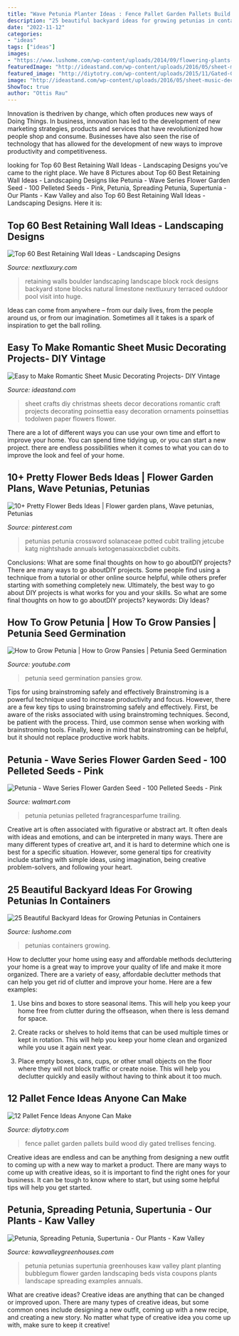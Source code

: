 ```yaml
---
title: "Wave Petunia Planter Ideas : Fence Pallet Garden Pallets Build Wood Diy Gated Trellises Fencing"
description: "25 beautiful backyard ideas for growing petunias in containers"
date: "2022-11-12"
categories:
- "ideas"
tags: ["ideas"]
images:
- "https://www.lushome.com/wp-content/uploads/2014/09/flowering-plants-containers-petunias-22.jpg"
featuredImage: "http://ideastand.com/wp-content/uploads/2016/05/sheet-music-decor/24-romantic-sheet-music-decorating-ideas.jpg"
featured_image: "http://diytotry.com/wp-content/uploads/2015/11/Gated-Garden-Fence-With-Trellises.jpg"
image: "http://ideastand.com/wp-content/uploads/2016/05/sheet-music-decor/24-romantic-sheet-music-decorating-ideas.jpg"
ShowToc: true
author: "Ottis Rau"
---
```



Innovation is thedriven by change, which often produces new ways of Doing Things. In business, innovation has led to the development of new marketing strategies, products and services that have revolutionized how people shop and consume. Businesses have also seen the rise of technology that has allowed for the development of new ways to improve productivity and competitiveness.

	

		
looking for Top 60 Best Retaining Wall Ideas - Landscaping Designs you've came to the right place. We have 8 Pictures about Top 60 Best Retaining Wall Ideas - Landscaping Designs like Petunia - Wave Series Flower Garden Seed - 100 Pelleted Seeds - Pink, Petunia, Spreading Petunia, Supertunia - Our Plants - Kaw Valley and also Top 60 Best Retaining Wall Ideas - Landscaping Designs. Here it is:
		
    
## Top 60 Best Retaining Wall Ideas - Landscaping Designs

<img loading=lazy src="http://nextluxury.com/wp-content/uploads/block-retaining-wall-ideas.jpg" onerror="this.onerror=null;this.src='https://tse3.mm.bing.net/th?id=OIP.R3ww2DsWVWlAUbuxsnVMcQHaF0&amp;pid=15.1';" alt="Top 60 Best Retaining Wall Ideas - Landscaping Designs">

_Source: nextluxury.com_

>retaining walls boulder landscaping landscape block rock designs backyard stone blocks natural limestone nextluxury terraced outdoor pool visit into huge. 

	

Ideas can come from anywhere – from our daily lives, from the people around us, or from our imagination. Sometimes all it takes is a spark of inspiration to get the ball rolling.

    
## Easy To Make Romantic Sheet Music Decorating Projects- DIY Vintage

<img loading=lazy src="http://ideastand.com/wp-content/uploads/2016/05/sheet-music-decor/24-romantic-sheet-music-decorating-ideas.jpg" onerror="this.onerror=null;this.src='https://tse3.mm.bing.net/th?id=OIP.ODWF7Ig8bPYuUUQLL-gpMQHaJ4&amp;pid=15.1';" alt="Easy to Make Romantic Sheet Music Decorating Projects- DIY Vintage">

_Source: ideastand.com_

>sheet crafts diy christmas sheets decor decorations romantic craft projects decorating poinsettia easy decoration ornaments poinsettias todolwen paper flowers flower. 

	

There are a lot of different ways you can use your own time and effort to improve your home. You can spend time tidying up, or you can start a new project. there are endless possibilities when it comes to what you can do to improve the look and feel of your home.

    
## 10+ Pretty Flower Beds Ideas | Flower Garden Plans, Wave Petunias, Petunias

<img loading=lazy src="https://i.pinimg.com/originals/b1/70/35/b170356e4570ac0038f7cafffaa0e19d.jpg" onerror="this.onerror=null;this.src='https://tse1.mm.bing.net/th?id=OIP.f4oZFTjCCZ-8Q6EZZ2svIgHaJw&amp;pid=15.1';" alt="10+ Pretty Flower Beds Ideas | Flower garden plans, Wave petunias, Petunias">

_Source: pinterest.com_

>petunias petunia crossword solanaceae potted cubit trailing jetcube katg nightshade annuals ketogenasaixxcbdiet cubits. 

	

Conclusions: What are some final thoughts on how to go aboutDIY projects?
There are many ways to go aboutDIY projects. Some people find using a technique from a tutorial or other online source helpful, while others prefer starting with something completely new. Ultimately, the best way to go about DIY projects is what works for you and your skills. So what are some final thoughts on how to go aboutDIY projects? keywords: Diy Ideas?

    
## How To Grow Petunia | How To Grow Pansies | Petunia Seed Germination

<img loading=lazy src="https://i.ytimg.com/vi/vJACCnD3W34/maxresdefault.jpg" onerror="this.onerror=null;this.src='https://tse3.mm.bing.net/th?id=OIP.BNv5u-3FGDZCYvNhoMXdZQHaEK&amp;pid=15.1';" alt="How to Grow Petunia | How to Grow Pansies | Petunia Seed Germination">

_Source: youtube.com_

>petunia seed germination pansies grow. 

	

Tips for using brainstroming safely and effectively
Brainstroming is a powerful technique used to increase productivity and focus. However, there are a few key tips to using brainstroming safely and effectively. First, be aware of the risks associated with using brainstroming techniques. Second, be patient with the process. Third, use common sense when working with brainstroming tools. Finally, keep in mind that brainstroming can be helpful, but it should not replace productive work habits.

    
## Petunia - Wave Series Flower Garden Seed - 100 Pelleted Seeds - Pink

<img loading=lazy src="https://i5.walmartimages.com/asr/59ff2bf7-b586-4ad9-9813-91afbb473d74_1.92e10fa86349b148eff1a506c9a80d94.jpeg" onerror="this.onerror=null;this.src='https://tse3.mm.bing.net/th?id=OIP.9j9MgrBSJ7bdG9SpZPtYCQHaHa&amp;pid=15.1';" alt="Petunia - Wave Series Flower Garden Seed - 100 Pelleted Seeds - Pink">

_Source: walmart.com_

>petunia petunias pelleted fragrancesparfume trailing. 

	

Creative art is often associated with figurative or abstract art. It often deals with ideas and emotions, and can be interpreted in many ways. There are many different types of creative art, and it is hard to determine which one is best for a specific situation. However, some general tips for creativity include starting with simple ideas, using imagination, being creative problem-solvers, and following your heart.

    
## 25 Beautiful Backyard Ideas For Growing Petunias In Containers

<img loading=lazy src="https://www.lushome.com/wp-content/uploads/2014/09/flowering-plants-containers-petunias-22.jpg" onerror="this.onerror=null;this.src='https://tse3.mm.bing.net/th?id=OIP.3nBDYdMzsOGHkWIj3bFRtwHaFk&amp;pid=15.1';" alt="25 Beautiful Backyard Ideas for Growing Petunias in Containers">

_Source: lushome.com_

>petunias containers growing. 

	

How to declutter your home using easy and affordable methods
decluttering your home is a great way to improve your quality of life and make it more organized. There are a variety of easy, affordable declutter methods that can help you get rid of clutter and improve your home. Here are a few examples:
1. Use bins and boxes to store seasonal items. This will help you keep your home free from clutter during the offseason, when there is less demand for space.

2. Create racks or shelves to hold items that can be used multiple times or kept in rotation. This will help you keep your home clean and organized while you use it again next year.

3. Place empty boxes, cans, cups, or other small objects on the floor where they will not block traffic or create noise. This will help you declutter quickly and easily without having to think about it too much.


    
## 12 Pallet Fence Ideas Anyone Can Make

<img loading=lazy src="http://diytotry.com/wp-content/uploads/2015/11/Gated-Garden-Fence-With-Trellises.jpg" onerror="this.onerror=null;this.src='https://tse4.mm.bing.net/th?id=OIP.KY0YhTSEvB6JKUhH5itARwHaJ3&amp;pid=15.1';" alt="12 Pallet Fence Ideas Anyone Can Make">

_Source: diytotry.com_

>fence pallet garden pallets build wood diy gated trellises fencing. 

	

Creative ideas are endless and can be anything from designing a new outfit to coming up with a new way to market a product. There are many ways to come up with creative ideas, so it is important to find the right ones for your business. It can be tough to know where to start, but using some helpful tips will help you get started.

    
## Petunia, Spreading Petunia, Supertunia - Our Plants - Kaw Valley

<img loading=lazy src="https://www.kawvalleygreenhouses.com/uploads/images/580x700/0e7cbe0eb5474eb980d2dad7d125f12c.jpg" onerror="this.onerror=null;this.src='https://tse1.mm.bing.net/th?id=OIP.GbAnaN8SbwciL8VxOg60GgHaE8&amp;pid=15.1';" alt="Petunia, Spreading Petunia, Supertunia - Our Plants - Kaw Valley">

_Source: kawvalleygreenhouses.com_

>petunia petunias supertunia greenhouses kaw valley plant planting bubblegum flower garden landscaping beds vista coupons plants landscape spreading examples annuals. 

	

What are creative ideas?
Creative ideas are anything that can be changed or improved upon. There are many types of creative ideas, but some common ones include designing a new outfit, coming up with a new recipe, and creating a new story. No matter what type of creative idea you come up with, make sure to keep it creative!

